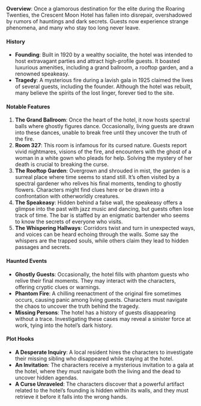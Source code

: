 **Overview**: Once a glamorous destination for the elite during the Roaring Twenties, the Crescent Moon Hotel has fallen into disrepair, overshadowed by rumors of hauntings and dark secrets. Guests now experience strange phenomena, and many who stay too long never leave.

#### History
- **Founding**: Built in 1920 by a wealthy socialite, the hotel was intended to host extravagant parties and attract high-profile guests. It boasted luxurious amenities, including a grand ballroom, a rooftop garden, and a renowned speakeasy.
- **Tragedy**: A mysterious fire during a lavish gala in 1925 claimed the lives of several guests, including the founder. Although the hotel was rebuilt, many believe the spirits of the lost linger, forever tied to the site.

#### Notable Features
1. **The Grand Ballroom**: Once the heart of the hotel, it now hosts spectral balls where ghostly figures dance. Occasionally, living guests are drawn into these dances, unable to break free until they uncover the truth of the fire.
2. **Room 327**: This room is infamous for its cursed nature. Guests report vivid nightmares, visions of the fire, and encounters with the ghost of a woman in a white gown who pleads for help. Solving the mystery of her death is crucial to breaking the curse.
3. **The Rooftop Garden**: Overgrown and shrouded in mist, the garden is a surreal place where time seems to stand still. It’s often visited by a spectral gardener who relives his final moments, tending to ghostly flowers. Characters might find clues here or be drawn into a confrontation with otherworldly creatures.
4. **The Speakeasy**: Hidden behind a false wall, the speakeasy offers a glimpse into the past with jazz music and dancing, but guests often lose track of time. The bar is staffed by an enigmatic bartender who seems to know the secrets of everyone who visits.
5. **The Whispering Hallways**: Corridors twist and turn in unexpected ways, and voices can be heard echoing through the walls. Some say the whispers are the trapped souls, while others claim they lead to hidden passages and secrets.

#### Haunted Events
- **Ghostly Guests**: Occasionally, the hotel fills with phantom guests who relive their final moments. They may interact with the characters, offering cryptic clues or warnings.
- **Phantom Fire**: A chilling reenactment of the original fire sometimes occurs, causing panic among living guests. Characters must navigate the chaos to uncover the truth behind the tragedy.
- **Missing Persons**: The hotel has a history of guests disappearing without a trace. Investigating these cases may reveal a sinister force at work, tying into the hotel’s dark history.

#### Plot Hooks
- **A Desperate Inquiry**: A local resident hires the characters to investigate their missing sibling who disappeared while staying at the hotel.
- **An Invitation**: The characters receive a mysterious invitation to a gala at the hotel, where they must navigate both the living and the dead to uncover hidden agendas.
- **A Curse Unraveled**: The characters discover that a powerful artifact related to the hotel’s founding is hidden within its walls, and they must retrieve it before it falls into the wrong hands.